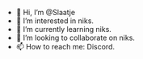 - 👋 Hi, I’m @Slaatje
- 👀 I’m interested in niks.
- 🌱 I’m currently learning niks.
- 💞️ I’m looking to collaborate on niks.
- 📫 How to reach me: Discord.

<!---
Slaatje/Slaatje is a ✨ special ✨ repository because its `README.md` (this file) appears on your GitHub profile.
You can click the Preview link to take a look at your changes.
--->
